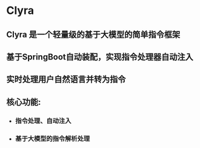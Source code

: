 # Clyra
## Clyra 是一个轻量级的基于大模型的简单指令框架
## 基于SpringBoot自动装配，实现指令处理器自动注入
## 实时处理用户自然语言并转为指令
## 核心功能:
* ### 指令处理、自动注入
* ### 基于大模型的指令解析处理